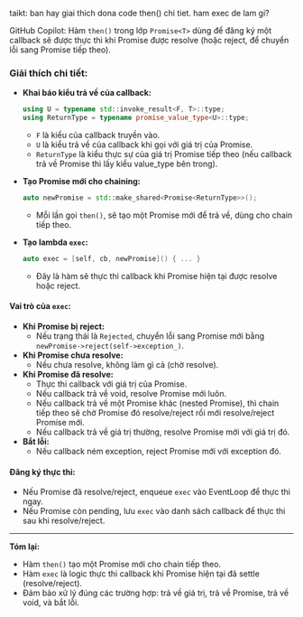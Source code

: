 taikt: ban hay giai thich dona code then() chi tiet. ham exec de lam gi?

GitHub Copilot: Hàm `then()` trong lớp `Promise<T>` dùng để đăng ký một callback sẽ được thực thi khi Promise được resolve (hoặc reject, để chuyển lỗi sang Promise tiếp theo).

### Giải thích chi tiết:

- **Khai báo kiểu trả về của callback:**  
  ```cpp
  using U = typename std::invoke_result<F, T>::type;
  using ReturnType = typename promise_value_type<U>::type;
  ```
  - `F` là kiểu của callback truyền vào.
  - `U` là kiểu trả về của callback khi gọi với giá trị của Promise.
  - `ReturnType` là kiểu thực sự của giá trị Promise tiếp theo (nếu callback trả về Promise thì lấy kiểu value_type bên trong).

- **Tạo Promise mới cho chaining:**  
  ```cpp
  auto newPromise = std::make_shared<Promise<ReturnType>>();
  ```
  - Mỗi lần gọi `then()`, sẽ tạo một Promise mới để trả về, dùng cho chain tiếp theo.

- **Tạo lambda `exec`:**  
  ```cpp
  auto exec = [self, cb, newPromise]() { ... }
  ```
  - Đây là hàm sẽ thực thi callback khi Promise hiện tại được resolve hoặc reject.

#### Vai trò của `exec`:
- **Khi Promise bị reject:**  
  - Nếu trạng thái là `Rejected`, chuyển lỗi sang Promise mới bằng `newPromise->reject(self->exception_)`.
- **Khi Promise chưa resolve:**  
  - Nếu chưa resolve, không làm gì cả (chờ resolve).
- **Khi Promise đã resolve:**  
  - Thực thi callback với giá trị của Promise.
  - Nếu callback trả về void, resolve Promise mới luôn.
  - Nếu callback trả về một Promise khác (nested Promise), thì chain tiếp theo sẽ chờ Promise đó resolve/reject rồi mới resolve/reject Promise mới.
  - Nếu callback trả về giá trị thường, resolve Promise mới với giá trị đó.
- **Bắt lỗi:**  
  - Nếu callback ném exception, reject Promise mới với exception đó.

#### Đăng ký thực thi:
- Nếu Promise đã resolve/reject, enqueue `exec` vào EventLoop để thực thi ngay.
- Nếu Promise còn pending, lưu `exec` vào danh sách callback để thực thi sau khi resolve/reject.

---

**Tóm lại:**  
- Hàm `then()` tạo một Promise mới cho chain tiếp theo.
- Hàm `exec` là logic thực thi callback khi Promise hiện tại đã settle (resolve/reject).
- Đảm bảo xử lý đúng các trường hợp: trả về giá trị, trả về Promise, trả về void, và bắt lỗi.